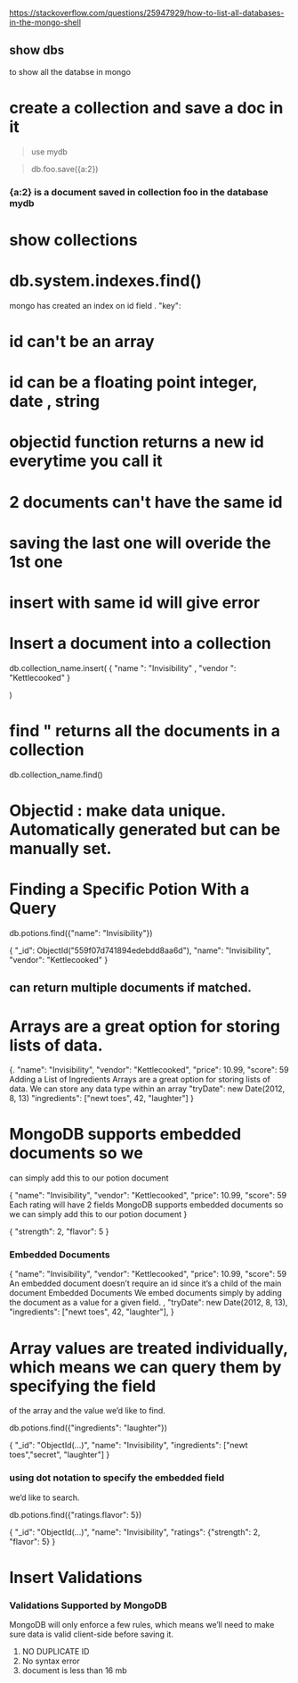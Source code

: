 https://stackoverflow.com/questions/25947929/how-to-list-all-databases-in-the-mongo-shell

## show dbs 
to show all the databse in mongo



# create a collection and save a doc in it
> use mydb

> db.foo.save({a:2})

### {a:2} is a document saved in collection foo in the database mydb

# show collections

# db.system.indexes.find()

mongo has created an index on id field . "key":


# id can't be an array
# id can be a floating point integer, date , string

# objectid function returns a new id everytime you call it

# 2 documents can't have the same id
# saving the last one will overide the 1st one
# insert with same id will give error


# Insert a document into a collection 

db.collection_name.insert(
    {
      "name   ": "Invisibility" , 
      "vendor ":  "Kettlecooked"
    }

)


# find " returns all the documents in a collection

db.collection_name.find()


# Objectid : make data unique. Automatically generated but can be manually set.

# Finding a Specific Potion With a Query

db.potions.find({"name": "Invisibility"})

{
"_id": ObjectId("559f07d741894edebdd8aa6d"),
"name": "Invisibility",
"vendor": "Kettlecooked"
}

## can return multiple documents if matched. 

# Arrays are a great option for storing lists of data.

{.
"name": "Invisibility",
"vendor": "Kettlecooked",
"price": 10.99,
"score": 59
Adding a List of Ingredients
Arrays are a great option for storing lists of data.
We can store any data type
within an array
"tryDate": new Date(2012, 8, 13)
"ingredients": ["newt toes", 42, "laughter"]
}



#  MongoDB supports embedded documents so we
can simply add this to our potion document

{
"name": "Invisibility",
"vendor": "Kettlecooked",
"price": 10.99,
"score": 59
Each rating will have 2 fields
MongoDB supports embedded documents so we
can simply add this to our potion document
}


{
"strength": 2,
"flavor": 5
}

### Embedded Documents
{
"name": "Invisibility",
"vendor": "Kettlecooked",
"price": 10.99,
"score": 59
An embedded document doesn’t require an id
since it’s a child of the main document
Embedded Documents
We embed documents simply by adding the document as a value for a given field.
,
"tryDate": new Date(2012, 8, 13),
"ingredients": ["newt toes", 42, "laughter"],
}

# Array values are treated individually, which means we can query them by specifying the field
of the array and the value we’d like to find.

db.potions.find({"ingredients": "laughter"})

{
"_id": "ObjectId(...)",
"name": "Invisibility",
"ingredients": ["newt toes","secret", "laughter"]
}


### using dot notation to specify the embedded field
we’d like to search.

db.potions.find({"ratings.flavor": 5})

{
"_id": "ObjectId(...)",
"name": "Invisibility",
"ratings": {"strength": 2, "flavor": 5}
}


# Insert Validations

### Validations Supported by MongoDB
MongoDB will only enforce a few rules, which means we’ll need to make sure data is valid
client-side before saving it.

1) NO DUPLICATE ID 
2) No syntax error
3) document is less than 16 mb











